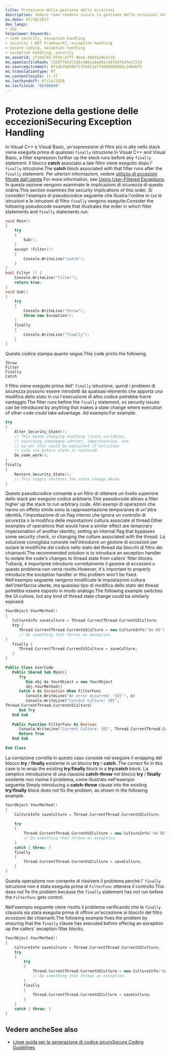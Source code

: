 ```yaml
---
title: Protezione della gestione delle eccezioni
description: Vedere come rendere sicura la gestione delle eccezioni nel codice .NET. Esaminare l'ordine in cui viene eseguito il codice se sono presenti istruzioni try, except, catch e finally.
ms.date: 03/30/2017
dev_langs:
- cpp
helpviewer_keywords:
- code security, exception handling
- security [.NET Framework], exception handling
- secure coding, exception handling
- exception handling, security
ms.assetid: 1f3da743-9742-47ff-96e6-d0dd1e9e1c19
ms.openlocfilehash: 73597f83d7236cd48a18a891c987b4f5d7e1723d
ms.sourcegitcommit: 0fa2b7b658bf137e813a7f4d09589d64c148ebf5
ms.translationtype: MT
ms.contentlocale: it-IT
ms.lasthandoff: 07/14/2020
ms.locfileid: "86309040"
---
```

# <a name="securing-exception-handling"></a><span data-ttu-id="f4865-104">Protezione della gestione delle eccezioni</span><span class="sxs-lookup"><span data-stu-id="f4865-104">Securing Exception Handling</span></span>
<span data-ttu-id="f4865-105">In Visual C++ e Visual Basic, un'espressione di filtro più in alto nello stack viene eseguita prima di qualsiasi `finally` istruzione.</span><span class="sxs-lookup"><span data-stu-id="f4865-105">In Visual C++ and Visual Basic, a filter expression further up the stack runs before any `finally` statement.</span></span> <span data-ttu-id="f4865-106">Il blocco **catch** associato a tale filtro viene eseguito dopo l' `finally` istruzione.</span><span class="sxs-lookup"><span data-stu-id="f4865-106">The **catch** block associated with that filter runs after the `finally` statement.</span></span> <span data-ttu-id="f4865-107">Per ulteriori informazioni, vedere [utilizzo di eccezioni filtrate dall'utente](../../standard/exceptions/using-user-filtered-exception-handlers.md).</span><span class="sxs-lookup"><span data-stu-id="f4865-107">For more information, see [Using User-Filtered Exceptions](../../standard/exceptions/using-user-filtered-exception-handlers.md).</span></span> <span data-ttu-id="f4865-108">In questa sezione vengono esaminate le implicazioni di sicurezza di questo ordine.</span><span class="sxs-lookup"><span data-stu-id="f4865-108">This section examines the security implications of this order.</span></span> <span data-ttu-id="f4865-109">Si consideri l'esempio di pseudocodice seguente che illustra l'ordine in cui le istruzioni e le istruzioni di filtro `finally` vengono eseguite.</span><span class="sxs-lookup"><span data-stu-id="f4865-109">Consider the following pseudocode example that illustrates the order in which filter statements and `finally` statements run.</span></span>  
  
```cpp  
void Main()
{  
    try
    {  
        Sub();  
    }
    except (Filter())
    {  
        Console.WriteLine("catch");  
    }  
}  
bool Filter () {  
    Console.WriteLine("filter");  
    return true;  
}  
void Sub()
{  
    try
    {  
        Console.WriteLine("throw");  
        throw new Exception();  
    }
    finally
    {  
        Console.WriteLine("finally");  
    }  
}
```  
  
 <span data-ttu-id="f4865-110">Questo codice stampa quanto segue.</span><span class="sxs-lookup"><span data-stu-id="f4865-110">This code prints the following.</span></span>  
  
```output
Throw  
Filter  
Finally  
Catch  
```  
  
 <span data-ttu-id="f4865-111">Il filtro viene eseguito prima dell' `finally` istruzione, quindi i problemi di sicurezza possono essere introdotti da qualsiasi elemento che apporta una modifica dello stato in cui l'esecuzione di altro codice potrebbe trarre vantaggio.</span><span class="sxs-lookup"><span data-stu-id="f4865-111">The filter runs before the `finally` statement, so security issues can be introduced by anything that makes a state change where execution of other code could take advantage.</span></span> <span data-ttu-id="f4865-112">Ad esempio:</span><span class="sxs-lookup"><span data-stu-id="f4865-112">For example:</span></span>  
  
```cpp  
try
{  
    Alter_Security_State();  
    // This means changing anything (state variables,  
    // switching unmanaged context, impersonation, and
    // so on) that could be exploited if malicious
    // code ran before state is restored.  
    Do_some_work();  
}
finally
{  
    Restore_Security_State();  
    // This simply restores the state change above.  
}  
```  
  
 <span data-ttu-id="f4865-113">Questo pseudocodice consente a un filtro di ottenere un livello superiore dello stack per eseguire codice arbitrario.</span><span class="sxs-lookup"><span data-stu-id="f4865-113">This pseudocode allows a filter higher up the stack to run arbitrary code.</span></span> <span data-ttu-id="f4865-114">Altri esempi di operazioni che hanno un effetto simile sono la rappresentazione temporanea di un'altra identità, l'impostazione di un flag interno che ignora un controllo di sicurezza o la modifica delle impostazioni cultura associate al thread.</span><span class="sxs-lookup"><span data-stu-id="f4865-114">Other examples of operations that would have a similar effect are temporary impersonation of another identity, setting an internal flag that bypasses some security check, or changing the culture associated with the thread.</span></span> <span data-ttu-id="f4865-115">La soluzione consigliata consiste nell'introdurre un gestore di eccezioni per isolare le modifiche del codice nello stato del thread dai blocchi di filtro dei chiamanti.</span><span class="sxs-lookup"><span data-stu-id="f4865-115">The recommended solution is to introduce an exception handler to isolate the code's changes to thread state from callers' filter blocks.</span></span> <span data-ttu-id="f4865-116">Tuttavia, è importante introdurre correttamente il gestore di eccezioni o questo problema non verrà risolto.</span><span class="sxs-lookup"><span data-stu-id="f4865-116">However, it's important to properly introduce the exception handler or this problem won't be fixed.</span></span> <span data-ttu-id="f4865-117">Nell'esempio seguente vengono modificate le impostazioni cultura dell'interfaccia utente, ma qualsiasi tipo di modifica dello stato del thread potrebbe essere esposto in modo analogo.</span><span class="sxs-lookup"><span data-stu-id="f4865-117">The following example switches the UI culture, but any kind of thread state change could be similarly exposed.</span></span>  
  
```cpp  
YourObject.YourMethod()  
{  
   CultureInfo saveCulture = Thread.CurrentThread.CurrentUICulture;  
   try {  
      Thread.CurrentThread.CurrentUICulture = new CultureInfo("de-DE");  
      // Do something that throws an exception.  
}  
   finally {  
      Thread.CurrentThread.CurrentUICulture = saveCulture;  
   }  
}  
```  
  
```vb  
Public Class UserCode  
   Public Shared Sub Main()  
      Try  
         Dim obj As YourObject = new YourObject  
         obj.YourMethod()  
      Catch e As Exception When FilterFunc  
         Console.WriteLine("An error occurred: '{0}'", e)  
         Console.WriteLine("Current Culture: {0}",
Thread.CurrentThread.CurrentUICulture)  
      End Try  
   End Sub  
  
   Public Function FilterFunc As Boolean  
      Console.WriteLine("Current Culture: {0}", Thread.CurrentThread.CurrentUICulture)  
      Return True  
   End Sub  
  
End Class  
```  
  
 <span data-ttu-id="f4865-118">La correzione corretta in questo caso consiste nel eseguire il wrapping del blocco **try** / **finally** esistente in un blocco **try** / **catch** .</span><span class="sxs-lookup"><span data-stu-id="f4865-118">The correct fix in this case is to wrap the existing **try**/**finally** block in a **try**/**catch** block.</span></span> <span data-ttu-id="f4865-119">La semplice introduzione di una clausola **catch-throw** nel blocco **try** / **finally** esistente non risolve il problema, come illustrato nell'esempio seguente.</span><span class="sxs-lookup"><span data-stu-id="f4865-119">Simply introducing a **catch-throw** clause into the existing **try**/**finally** block does not fix the problem, as shown in the following example.</span></span>  
  
```cpp  
YourObject.YourMethod()  
{  
    CultureInfo saveCulture = Thread.CurrentThread.CurrentUICulture;  
  
    try
    {  
        Thread.CurrentThread.CurrentUICulture = new CultureInfo("de-DE");  
        // Do something that throws an exception.  
    }  
    catch { throw; }  
    finally
    {  
        Thread.CurrentThread.CurrentUICulture = saveCulture;  
    }  
}  
```  
  
 <span data-ttu-id="f4865-120">Questa operazione non consente di risolvere il problema perché l' `finally` istruzione non è stata eseguita prima di `FilterFunc` ottenere il controllo.</span><span class="sxs-lookup"><span data-stu-id="f4865-120">This does not fix the problem because the `finally` statement has not run before the `FilterFunc` gets control.</span></span>  
  
 <span data-ttu-id="f4865-121">Nell'esempio seguente viene risolto il problema verificando che la `finally` clausola sia stata eseguita prima di offrire un'eccezione ai blocchi del filtro eccezioni dei chiamanti.</span><span class="sxs-lookup"><span data-stu-id="f4865-121">The following example fixes the problem by ensuring that the `finally` clause has executed before offering an exception up the callers' exception filter blocks.</span></span>  
  
```cpp  
YourObject.YourMethod()  
{  
    CultureInfo saveCulture = Thread.CurrentThread.CurrentUICulture;  
    try
    {  
        try
        {  
            Thread.CurrentThread.CurrentUICulture = new CultureInfo("de-DE");  
            // Do something that throws an exception.  
        }  
        finally
        {  
            Thread.CurrentThread.CurrentUICulture = saveCulture;  
        }  
    }  
    catch { throw; }  
}  
```  
  
## <a name="see-also"></a><span data-ttu-id="f4865-122">Vedere anche</span><span class="sxs-lookup"><span data-stu-id="f4865-122">See also</span></span>

- [<span data-ttu-id="f4865-123">Linee guida per la generazione di codice sicuro</span><span class="sxs-lookup"><span data-stu-id="f4865-123">Secure Coding Guidelines</span></span>](../../standard/security/secure-coding-guidelines.md)
